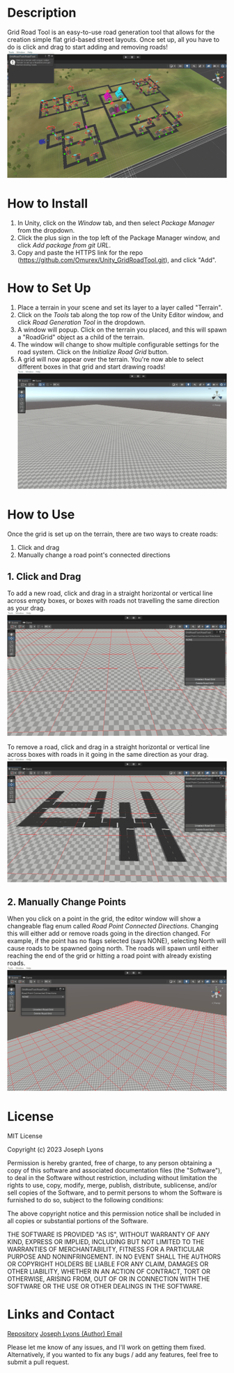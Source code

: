 # Description

Grid Road Tool is an easy-to-use road generation tool that allows for the creation simple flat grid-based street layouts. Once set up, all you have to do is click and drag to start adding and removing roads!
![](https://github.com/Omurex/Unity_GridRoadTool/blob/main/README_Gifs/ToolInAction.gif)

# How to Install
1. In Unity, click on the *Window* tab, and then select *Package Manager* from the dropdown.
2. Click the plus sign in the top left of the Package Manager window, and click *Add package from git URL*.
3. Copy and paste the HTTPS link for the repo (https://github.com/Omurex/Unity_GridRoadTool.git), and click "Add".

# How to Set Up
1. Place a terrain in your scene and set its layer to a layer called "Terrain".
2. Click on the *Tools* tab along the top row of the Unity Editor window, and click *Road Generation Tool* in the dropdown.
3. A window will popup. Click on the terrain you placed, and this will spawn a "RoadGrid" object as a child of the terrain.
4. The window will change to show multiple configurable settings for the road system. Click on the *Initialize Road Grid* button.
5. A grid will now appear over the terrain. You're now able to select different boxes in that grid and start drawing roads!
![](https://github.com/Omurex/Unity_GridRoadTool/blob/main/README_Gifs/CreateRoadGrid.gif)

# How to Use
Once the grid is set up on the terrain, there are two ways to create roads:
   1. Click and drag
   2. Manually change a road point's connected directions

## 1. Click and Drag
To add a new road, click and drag in a straight horizontal or vertical line across empty boxes, or boxes with roads not travelling the same direction as your drag.
![](https://github.com/Omurex/Unity_GridRoadTool/blob/main/README_Gifs/DragAddRoad.gif)

To remove a road, click and drag in a straight horizontal or vertical line across boxes with roads in it going in the same direction as your drag.
![](https://github.com/Omurex/Unity_GridRoadTool/blob/main/README_Gifs/DragRemoveRoad.gif)

## 2. Manually Change Points
When you click on a point in the grid, the editor window will show a changeable flag enum called *Road Point Connected Directions*. Changing this will either add or remove roads going in the direction changed. For example, if the point has no flags selected (says NONE), selecting North will cause roads to be spawned going north. The roads will spawn until either reaching the end of the grid or hitting a road point with already existing roads.
![](https://github.com/Omurex/Unity_GridRoadTool/blob/main/README_Gifs/PointAddAndRemove.gif)

# License
MIT License

Copyright (c) 2023 Joseph Lyons

Permission is hereby granted, free of charge, to any person obtaining a copy
of this software and associated documentation files (the "Software"), to deal
in the Software without restriction, including without limitation the rights
to use, copy, modify, merge, publish, distribute, sublicense, and/or sell
copies of the Software, and to permit persons to whom the Software is
furnished to do so, subject to the following conditions:

The above copyright notice and this permission notice shall be included in all
copies or substantial portions of the Software.

THE SOFTWARE IS PROVIDED "AS IS", WITHOUT WARRANTY OF ANY KIND, EXPRESS OR
IMPLIED, INCLUDING BUT NOT LIMITED TO THE WARRANTIES OF MERCHANTABILITY,
FITNESS FOR A PARTICULAR PURPOSE AND NONINFRINGEMENT. IN NO EVENT SHALL THE
AUTHORS OR COPYRIGHT HOLDERS BE LIABLE FOR ANY CLAIM, DAMAGES OR OTHER
LIABILITY, WHETHER IN AN ACTION OF CONTRACT, TORT OR OTHERWISE, ARISING FROM,
OUT OF OR IN CONNECTION WITH THE SOFTWARE OR THE USE OR OTHER DEALINGS IN THE
SOFTWARE.

# Links and Contact
[Repository](https://github.com/Omurex/Unity_GridRoadTool)
[Joseph Lyons (Author) Email](josephlyons.professional@gmail.com)

Please let me know of any issues, and I'll work on getting them fixed. Alternatively, if you wanted to fix any bugs / add any features, feel free to submit a pull request.
